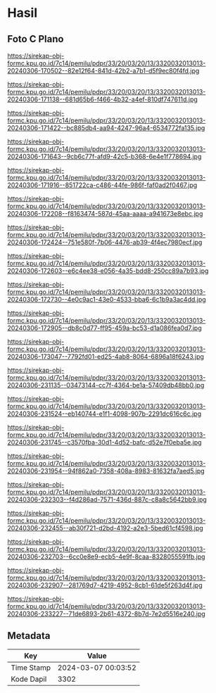 # Hasil

## Foto C Plano

https://sirekap-obj-formc.kpu.go.id/7c14/pemilu/pdpr/33/20/03/20/13/3320032013013-20240306-170502--82e12f64-841d-42b2-a7b1-d5f9ec80f4fd.jpg

https://sirekap-obj-formc.kpu.go.id/7c14/pemilu/pdpr/33/20/03/20/13/3320032013013-20240306-171138--681d65b6-f466-4b32-a4ef-810df747611d.jpg

https://sirekap-obj-formc.kpu.go.id/7c14/pemilu/pdpr/33/20/03/20/13/3320032013013-20240306-171422--bc885db4-aa94-4247-96a4-6534772fa135.jpg

https://sirekap-obj-formc.kpu.go.id/7c14/pemilu/pdpr/33/20/03/20/13/3320032013013-20240306-171643--9cb6c77f-afd9-42c5-b368-6e4e1f778694.jpg

https://sirekap-obj-formc.kpu.go.id/7c14/pemilu/pdpr/33/20/03/20/13/3320032013013-20240306-171916--851722ca-c486-44fe-986f-faf0ad2f0467.jpg

https://sirekap-obj-formc.kpu.go.id/7c14/pemilu/pdpr/33/20/03/20/13/3320032013013-20240306-172208--f8163474-587d-45aa-aaaa-a941673e8ebc.jpg

https://sirekap-obj-formc.kpu.go.id/7c14/pemilu/pdpr/33/20/03/20/13/3320032013013-20240306-172424--751e580f-7b06-4476-ab39-4f4ec7980ecf.jpg

https://sirekap-obj-formc.kpu.go.id/7c14/pemilu/pdpr/33/20/03/20/13/3320032013013-20240306-172603--e6c4ee38-e056-4a35-bdd8-250cc89a7b93.jpg

https://sirekap-obj-formc.kpu.go.id/7c14/pemilu/pdpr/33/20/03/20/13/3320032013013-20240306-172730--4e0c9ac1-43e0-4533-bba6-6c1b9a3ac4dd.jpg

https://sirekap-obj-formc.kpu.go.id/7c14/pemilu/pdpr/33/20/03/20/13/3320032013013-20240306-172905--db8c0d77-ff95-459a-bc53-d1a086fea0d7.jpg

https://sirekap-obj-formc.kpu.go.id/7c14/pemilu/pdpr/33/20/03/20/13/3320032013013-20240306-173047--7792fd01-ed25-4ab8-8064-6896a18f6243.jpg

https://sirekap-obj-formc.kpu.go.id/7c14/pemilu/pdpr/33/20/03/20/13/3320032013013-20240306-231135--03473144-cc7f-4364-be1a-57409db48bb0.jpg

https://sirekap-obj-formc.kpu.go.id/7c14/pemilu/pdpr/33/20/03/20/13/3320032013013-20240306-231524--eb140744-e1f1-4098-907b-2291dc616c6c.jpg

https://sirekap-obj-formc.kpu.go.id/7c14/pemilu/pdpr/33/20/03/20/13/3320032013013-20240306-231745--c3570fba-30d1-4d52-bafc-d52e7f0eba5e.jpg

https://sirekap-obj-formc.kpu.go.id/7c14/pemilu/pdpr/33/20/03/20/13/3320032013013-20240306-231954--94f862a0-7358-408a-8983-81632fa7aed5.jpg

https://sirekap-obj-formc.kpu.go.id/7c14/pemilu/pdpr/33/20/03/20/13/3320032013013-20240306-232303--f4d286ad-7571-436d-887c-c8a8c5642bb9.jpg

https://sirekap-obj-formc.kpu.go.id/7c14/pemilu/pdpr/33/20/03/20/13/3320032013013-20240306-232455--ab30f721-d2bd-4192-a2e3-5bed61cf4598.jpg

https://sirekap-obj-formc.kpu.go.id/7c14/pemilu/pdpr/33/20/03/20/13/3320032013013-20240306-232703--6cc0e8e9-ecb5-4e9f-8caa-8328055591fb.jpg

https://sirekap-obj-formc.kpu.go.id/7c14/pemilu/pdpr/33/20/03/20/13/3320032013013-20240306-232907--281769d7-4219-4952-8cb1-61de5f263d4f.jpg

https://sirekap-obj-formc.kpu.go.id/7c14/pemilu/pdpr/33/20/03/20/13/3320032013013-20240306-233227--71de6893-2b61-4372-8b7d-7e2d5516e240.jpg


## Metadata

| Key        | Value               |
| ---------- | ------------------- |
| Time Stamp | 2024-03-07 00:03:52 |
| Kode Dapil | 3302                |



